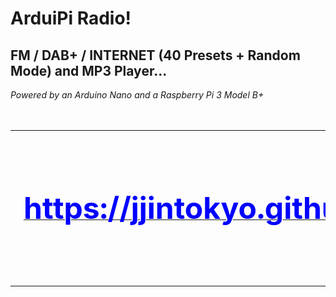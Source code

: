 # ArduiPi Radio!
## FM / DAB+ / INTERNET (40 Presets + Random Mode) and MP3 Player...
<I>Powered by an Arduino Nano and a Raspberry Pi 3 Model B+</I>
<BR><BR><BR>

<TABLE BORDER=0>
<TR ALIGN="center">

<TD>
<A HREF="pix/ArduiPi Radio!.jpg"><IMG SRC="pix/ArduiPi Radio! (small).jpg" ALT="ArduiPi Radio!" WIDTH=320 HEIGHT=240 BORDER=0></A>
</TD>

<TD>
<A HREF="https://jjintokyo.github.io"><B><FONT SIZE=7 COLOR="blue">https://jjintokyo.github.io</B></A>
</TD>
</TR>
</TABLE>


